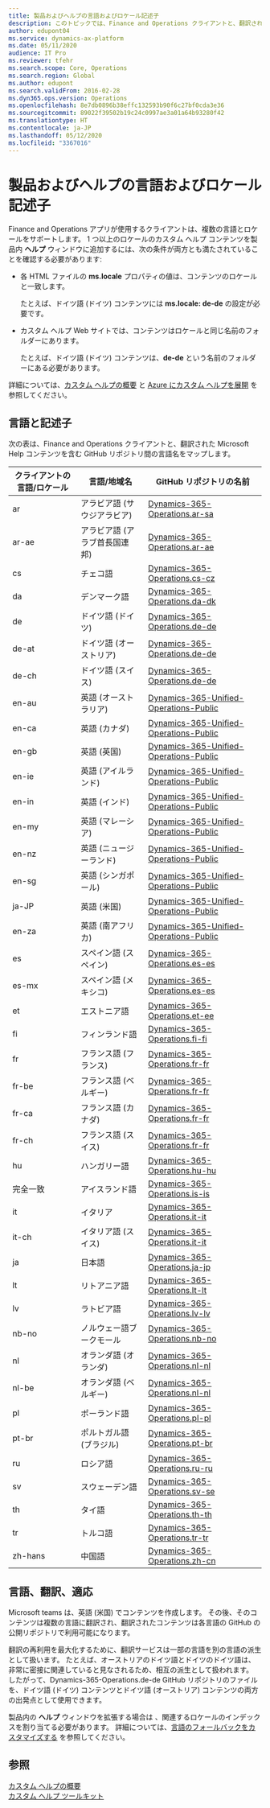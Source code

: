 ```yaml
---
title: 製品およびヘルプの言語およびロケール記述子
description: このトピックでは、Finance and Operations クライアントと、翻訳された Microsoft Help コンテンツを含む GitHub リポジトリの間の言語名をマップします。
author: edupont04
ms.service: dynamics-ax-platform
ms.date: 05/11/2020
audience: IT Pro
ms.reviewer: tfehr
ms.search.scope: Core, Operations
ms.search.region: Global
ms.author: edupont
ms.search.validFrom: 2016-02-28
ms.dyn365.ops.version: Operations
ms.openlocfilehash: 8e7db0896b38effc132593b90f6c27bf0cda3e36
ms.sourcegitcommit: 89022f39502b19c24c0997ae3a01a64b93280f42
ms.translationtype: HT
ms.contentlocale: ja-JP
ms.lasthandoff: 05/12/2020
ms.locfileid: "3367016"
---
```

# <a name="language-and-locale-descriptors-in-the-product-and-in-help"></a>製品およびヘルプの言語およびロケール記述子

Finance and Operations アプリが使用するクライアントは、複数の言語とロケールをサポートします。 1 つ以上のロケールのカスタム ヘルプ コンテンツを製品内 **ヘルプ** ウィンドウに追加するには、次の条件が両方とも満たされていることを確認する必要があります:

- 各 HTML ファイルの **ms.locale** プロパティの値は、コンテンツのロケールと一致します。

    たとえば、ドイツ語 (ドイツ) コンテンツには **ms.locale: de-de** の設定が必要です。

- カスタム ヘルプ Web サイトでは、コンテンツはロケールと同じ名前のフォルダーにあります。

    たとえば、ドイツ語 (ドイツ) コンテンツは、**de-de** という名前のフォルダーにある必要があります。

詳細については、[カスタム ヘルプの概要](custom-help-overview.md) と [Azure にカスタム ヘルプを展開](walkthrough-help-azure.md) を参照してください。

## <a name="languages-and-descriptors"></a>言語と記述子

次の表は、Finance and Operations クライアントと、翻訳された Microsoft Help コンテンツを含む GitHub リポジトリ間の言語名をマップします。

| クライアントの言語/ロケール | 言語/地域名 | GitHub リポジトリの名前 |
|-------------------------------|----------------------|-------------------------|
| ar | アラビア語 (サウジアラビア) | [Dynamics-365-Operations.ar-sa](https://github.com/MicrosoftDocs/Dynamics-365-Operations.ar-sa) |
| ar-ae | アラビア語 (アラブ首長国連邦) | [Dynamics-365-Operations.ar-ae](https://github.com/MicrosoftDocs/Dynamics-365-Operations.ar-sa) |
| cs | チェコ語 | [Dynamics-365-Operations.cs-cz](https://github.com/MicrosoftDocs/Dynamics-365-Operations.cs-cz) |
| da | デンマーク語 | [Dynamics-365-Operations.da-dk](https://github.com/MicrosoftDocs/Dynamics-365-Operations.da-dk/) |
| de | ドイツ語 (ドイツ) | [Dynamics-365-Operations.de-de](https://github.com/MicrosoftDocs/Dynamics-365-Operations.de-de) |
| de-at | ドイツ語 (オーストリア) | [Dynamics-365-Operations.de-de](https://github.com/MicrosoftDocs/Dynamics-365-Operations.de-de) |
| de-ch | ドイツ語 (スイス) | [Dynamics-365-Operations.de-de](https://github.com/MicrosoftDocs/Dynamics-365-Operations.de-de) |
| en-au | 英語 (オーストラリア) | [Dynamics-365-Unified-Operations-Public](https://github.com/MicrosoftDocs/Dynamics-365-Unified-Operations-Public) |
| en-ca | 英語 (カナダ) | [Dynamics-365-Unified-Operations-Public](https://github.com/MicrosoftDocs/Dynamics-365-Unified-Operations-Public) |
| en-gb | 英語 (英国) | [Dynamics-365-Unified-Operations-Public](https://github.com/MicrosoftDocs/Dynamics-365-Unified-Operations-Public) |
| en-ie | 英語 (アイルランド) | [Dynamics-365-Unified-Operations-Public](https://github.com/MicrosoftDocs/Dynamics-365-Unified-Operations-Public) |
| en-in | 英語 (インド) | [Dynamics-365-Unified-Operations-Public](https://github.com/MicrosoftDocs/Dynamics-365-Unified-Operations-Public) |
| en-my | 英語 (マレーシア) | [Dynamics-365-Unified-Operations-Public](https://github.com/MicrosoftDocs/Dynamics-365-Unified-Operations-Public) |
| en-nz | 英語 (ニュージーランド) | [Dynamics-365-Unified-Operations-Public](https://github.com/MicrosoftDocs/Dynamics-365-Unified-Operations-Public) |
| en-sg | 英語 (シンガポール) | [Dynamics-365-Unified-Operations-Public](https://github.com/MicrosoftDocs/Dynamics-365-Unified-Operations-Public) |
| ja-JP | 英語 (米国) | [Dynamics-365-Unified-Operations-Public](https://github.com/MicrosoftDocs/Dynamics-365-Unified-Operations-Public) |
| en-za | 英語 (南アフリカ) | [Dynamics-365-Unified-Operations-Public](https://github.com/MicrosoftDocs/Dynamics-365-Unified-Operations-Public) |
| es | スペイン語 (スペイン) | [Dynamics-365-Operations.es-es](https://github.com/MicrosoftDocs/Dynamics-365-Operations.es-es) |
| es-mx | スペイン語 (メキシコ) | [Dynamics-365-Operations.es-es](https://github.com/MicrosoftDocs/Dynamics-365-Operations.es-es) |
| et | エストニア語 | [Dynamics-365-Operations.et-ee](https://github.com/MicrosoftDocs/Dynamics-365-Operations.et-ee) |
| fi | フィンランド語 | [Dynamics-365-Operations.fi-fi](https://github.com/MicrosoftDocs/Dynamics-365-Operations.fi-fi) |
| fr | フランス語 (フランス) | [Dynamics-365-Operations.fr-fr](https://github.com/MicrosoftDocs/Dynamics-365-Operations.fr-fr) |
| fr-be | フランス語 (ベルギー) | [Dynamics-365-Operations.fr-fr](https://github.com/MicrosoftDocs/Dynamics-365-Operations.fr-fr) |
| fr-ca | フランス語 (カナダ) | [Dynamics-365-Operations.fr-fr](https://github.com/MicrosoftDocs/Dynamics-365-Operations.fr-fr) |
| fr-ch | フランス語 (スイス) | [Dynamics-365-Operations.fr-fr](https://github.com/MicrosoftDocs/Dynamics-365-Operations.fr-fr) |
| hu | ハンガリー語 | [Dynamics-365-Operations.hu-hu](https://github.com/MicrosoftDocs/Dynamics-365-Operations.hu-hu) |
| 完全一致 | アイスランド語 | [Dynamics-365-Operations.is-is](https://github.com/MicrosoftDocs/Dynamics-365-Operations.is-is) |
| it | イタリア | [Dynamics-365-Operations.it-it](https://github.com/MicrosoftDocs/Dynamics-365-Operations.it-it) |
| it-ch | イタリア語 (スイス) | [Dynamics-365-Operations.it-it](https://github.com/MicrosoftDocs/Dynamics-365-Operations.it-it) |
| ja | 日本語 | [Dynamics-365-Operations.ja-jp](https://github.com/MicrosoftDocs/Dynamics-365-Operations.ja-jp) |
| lt | リトアニア語 | [Dynamics-365-Operations.lt-lt](https://github.com/MicrosoftDocs/Dynamics-365-Operations.lt-lt) |
| lv | ラトビア語 | [Dynamics-365-Operations.lv-lv](https://github.com/MicrosoftDocs/Dynamics-365-Operations.lv-lv) |
| nb-no | ノルウェー語ブークモール | [Dynamics-365-Operations.nb-no](https://github.com/MicrosoftDocs/Dynamics-365-Operations.nb-no) |
| nl | オランダ語 (オランダ) | [Dynamics-365-Operations.nl-nl](https://github.com/MicrosoftDocs/Dynamics-365-Operations.nl-nl) |
| nl-be | オランダ語 (ベルギー) | [Dynamics-365-Operations.nl-nl](https://github.com/MicrosoftDocs/Dynamics-365-Operations.nl-nl) |
| pl | ポーランド語 | [Dynamics-365-Operations.pl-pl](https://github.com/MicrosoftDocs/Dynamics-365-Operations.pl-pl) |
| pt-br | ポルトガル語 (ブラジル) | [Dynamics-365-Operations.pt-br](https://github.com/MicrosoftDocs/Dynamics-365-Operations.pt-br) |
| ru | ロシア語 | [Dynamics-365-Operations.ru-ru](https://github.com/MicrosoftDocs/Dynamics-365-Operations.ru-ru) |
| sv | スウェーデン語 | [Dynamics-365-Operations.sv-se](https://github.com/MicrosoftDocs/Dynamics-365-Operations.sv-se) |
| th | タイ語 | [Dynamics-365-Operations.th-th](https://github.com/MicrosoftDocs/Dynamics-365-Operations.th-th) |
| tr | トルコ語 | [Dynamics-365-Operations.tr-tr](https://github.com/MicrosoftDocs/Dynamics-365-Operations.tr-tr) |
| zh-hans | 中国語 | [Dynamics-365-Operations.zh-cn](https://github.com/MicrosoftDocs/Dynamics-365-Operations.zh-cn) |

## <a name="languages-translations-and-adaptations"></a>言語、翻訳、適応

Microsoft teams は、英語 (米国) でコンテンツを作成します。 その後、そのコンテンツは複数の言語に翻訳され、翻訳されたコンテンツは各言語の GitHub の公開リポジトリで利用可能になります。

翻訳の再利用を最大化するために、翻訳サービスは一部の言語を別の言語の派生として扱います。 たとえば、オーストリアのドイツ語とドイツのドイツ語は、非常に密接に関連していると見なされるため、相互の派生として扱われます。 したがって、Dynamics-365-Operations.de-de GitHub リポジトリのファイルを、ドイツ語 (ドイツ) コンテンツとドイツ語 (オーストリア) コンテンツの両方の出発点として使用できます。

製品内の **ヘルプ** ウィンドウを拡張する場合は 、関連するロケールのインデックスを割り当てる必要があります。 詳細については、[言語のフォールバックをカスタマイズする](connect-help-pane.md#customize-language-fallback) を参照してください。

## <a name="see-also"></a>参照

[カスタム ヘルプの概要](custom-help-overview.md)  
[カスタム ヘルプ ツールキット](custom-help-toolkit.md)
